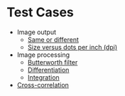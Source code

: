 # Test Cases

* Image output
  * [Same or different](img_same_diff/README.md)
  * [Size versus dots per inch (dpi)](dpi_size/README.md)
* Image processing
  * [Butterworth filter](butterworth/README.md)
  * [Differentiation](differentiation/README.md)
  * [Integration](integration/README.md)
* [Cross-correlation](correlation/README.md)
